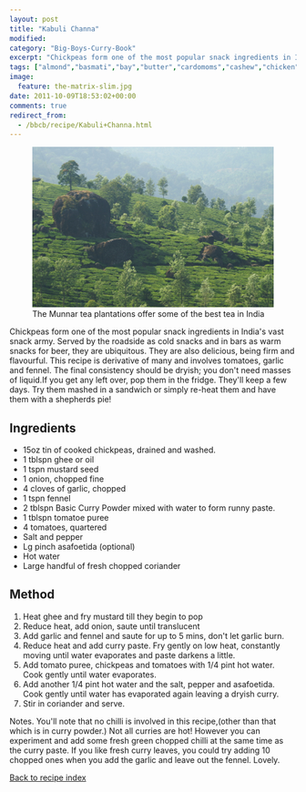 ```yaml
---
layout: post
title: "Kabuli Channa"
modified:
category: "Big-Boys-Curry-Book"
excerpt: "Chickpeas form one of the most popular snack ingredients in India's vast snack army. Served"
tags: ["almond","basmati","bay","butter","cardomoms","cashew","chicken","cinnamon","cloves","cumin","ghee","lamb","mace","nuts","pepper","rice","saffron","turmeric"]
image:
  feature: the-matrix-slim.jpg
date: 2011-10-09T18:53:02+00:00
comments: true
redirect_from: 
  - /bbcb/recipe/Kabuli+Channa.html
---
```


<figure>
	<a href="/images/bbcb/pict2422.jpg" alt="Tea, Munnar, Kerala, India" title="Tea, Munnar, Kerala, India &#169; Ashley Kitson 12/09/2011"><img src="/images/bbcb/pict2422.jpg"/></a>
	<figcaption>The Munnar tea plantations offer some of the best tea in India</figcaption>
</figure>

Chickpeas form one of the most popular snack ingredients in India's vast snack army. Served by the roadside as cold snacks and in bars as warm snacks for beer, they are ubiquitous. They are also delicious, being firm and flavourful. This recipe is derivative of many and involves tomatoes, garlic and fennel. The final consistency should be dryish; you don't need masses of liquid.If you get any left over, pop them in the fridge. They'll keep a few days. Try them mashed in a sandwich or simply re-heat them and have them with a shepherds pie!
        
## Ingredients
        
<ul><li>15oz tin of cooked chickpeas, drained and washed.</li><li>1 tblspn ghee or oil</li><li>1 tspn mustard seed</li><li>1 onion, chopped fine</li><li>4 cloves of garlic, chopped</li><li>1 tspn fennel</li><li>2 tblspn Basic Curry Powder mixed with water to form runny paste.</li><li>1 tblspn tomatoe puree</li><li>4 tomatoes, quartered</li><li>Salt and pepper</li><li>Lg pinch asafoetida (optional)</li><li>Hot water</li><li>Large handful of fresh chopped coriander</li></ul>
        
## Method

<ol><li>Heat ghee and fry mustard till they begin to pop</li><li>Reduce heat, add onion, saute until translucent</li><li>Add garlic and fennel and saute for up to 5 mins, don't let garlic burn.</li><li>Reduce heat and add curry paste. Fry gently on low heat, constantly moving until water evaporates and paste darkens a little.</li><li>Add tomato puree, chickpeas and tomatoes with 1/4 pint hot water. Cook gently until water evaporates.</li><li>Add another 1/4 pint hot water and the salt, pepper and asafoetida. Cook gently until water has evaporated again leaving a dryish curry.</li><li>Stir in coriander and serve.</li></ol><p>Notes. You'll note that no chilli is involved in this recipe,(other than that which is in curry powder.) Not all curries are hot! However you can experiment and add some fresh green chopped chilli at the same time as the curry paste. If you like fresh curry leaves, you could try adding 10 chopped ones when you add the garlic and leave out the fennel. Lovely.</p>   

<a href="/bbcb">Back to recipe index</a>      